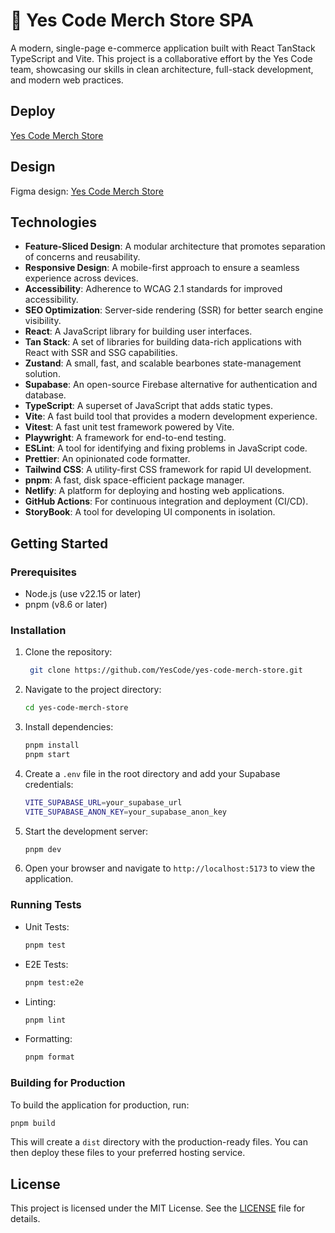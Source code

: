 # 🦝 Yes Code Merch Store SPA

A modern, single-page e-commerce application built with React TanStack TypeScript and Vite. This project is a collaborative effort by the Yes Code team, showcasing our skills in clean architecture, full-stack development, and modern web practices.

## Deploy

[Yes Code Merch Store](https://yes-code.netlify.app/)

## Design

Figma design: [Yes Code Merch Store](https://www.figma.com/design/a5X7CFN20TD3ToUE415Z6N/Ecommerce-app?node-id=90-816)

## Technologies

- **Feature-Sliced Design**: A modular architecture that promotes separation of concerns and reusability.
- **Responsive Design**: A mobile-first approach to ensure a seamless experience across devices.
- **Accessibility**: Adherence to WCAG 2.1 standards for improved accessibility.
- **SEO Optimization**: Server-side rendering (SSR) for better search engine visibility.
- **React**: A JavaScript library for building user interfaces.
- **Tan Stack**: A set of libraries for building data-rich applications with React with SSR and SSG capabilities.
- **Zustand**: A small, fast, and scalable bearbones state-management solution.
- **Supabase**: An open-source Firebase alternative for authentication and database.
- **TypeScript**: A superset of JavaScript that adds static types.
- **Vite**: A fast build tool that provides a modern development experience.
- **Vitest**: A fast unit test framework powered by Vite.
- **Playwright**: A framework for end-to-end testing.
- **ESLint**: A tool for identifying and fixing problems in JavaScript code.
- **Prettier**: An opinionated code formatter.
- **Tailwind CSS**: A utility-first CSS framework for rapid UI development.
- **pnpm**: A fast, disk space-efficient package manager.
- **Netlify**: A platform for deploying and hosting web applications.
- **GitHub Actions**: For continuous integration and deployment (CI/CD).
- **StoryBook**: A tool for developing UI components in isolation.

## Getting Started

### Prerequisites

- Node.js (use v22.15 or later)
- pnpm (v8.6 or later)

### Installation

1. Clone the repository:
   ```bash
    git clone https://github.com/YesCode/yes-code-merch-store.git
   ```
2. Navigate to the project directory:
   ```bash
   cd yes-code-merch-store
   ```
3. Install dependencies:
   ```bash
   pnpm install
   pnpm start
   ```
4. Create a `.env` file in the root directory and add your Supabase credentials:
   ```bash
   VITE_SUPABASE_URL=your_supabase_url
   VITE_SUPABASE_ANON_KEY=your_supabase_anon_key
   ```
5. Start the development server:
   ```bash
   pnpm dev
   ```
6. Open your browser and navigate to `http://localhost:5173` to view the application.

### Running Tests

- Unit Tests:
  ```bash
  pnpm test
  ```
- E2E Tests:
  ```bash
  pnpm test:e2e
  ```
- Linting:
  ```bash
  pnpm lint
  ```
- Formatting:
  ```bash
  pnpm format
  ```

### Building for Production

To build the application for production, run:

```bash
pnpm build
```

This will create a `dist` directory with the production-ready files. You can then deploy these files to your preferred hosting service.

## License

This project is licensed under the MIT License. See the [LICENSE](LICENSE) file for details.
